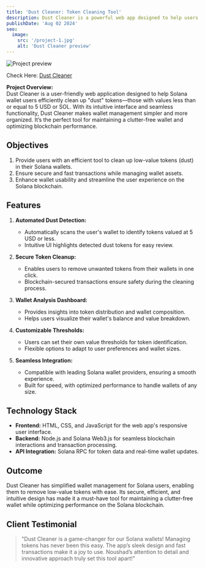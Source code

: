 ```yaml
---
title: 'Dust Cleaner: Token Cleaning Tool'
description: Dust Cleaner is a powerful web app designed to help users clean up low-value tokens (less than or equal to 5 USD or SOL) from their Solana wallets effortlessly.
publishDate: 'Aug 02 2024'
seo:
  image:
    src: '/project-1.jpg'
    alt: 'Dust Cleaner preview'
---
```


![Project preview](/project-7.jpg)

Check Here: [Dust Cleaner](https://dust-cleaner.noushad.site/)

**Project Overview:**  
Dust Cleaner is a user-friendly web application designed to help Solana wallet users efficiently clean up "dust" tokens—those with values less than or equal to 5 USD or SOL. With its intuitive interface and seamless functionality, Dust Cleaner makes wallet management simpler and more organized. It’s the perfect tool for maintaining a clutter-free wallet and optimizing blockchain performance.

## Objectives

1. Provide users with an efficient tool to clean up low-value tokens (dust) in their Solana wallets.
2. Ensure secure and fast transactions while managing wallet assets.
3. Enhance wallet usability and streamline the user experience on the Solana blockchain.

## Features

1. **Automated Dust Detection:**

   - Automatically scans the user's wallet to identify tokens valued at 5 USD or less.
   - Intuitive UI highlights detected dust tokens for easy review.

2. **Secure Token Cleanup:**

   - Enables users to remove unwanted tokens from their wallets in one click.
   - Blockchain-secured transactions ensure safety during the cleaning process.

3. **Wallet Analysis Dashboard:**

   - Provides insights into token distribution and wallet composition.
   - Helps users visualize their wallet's balance and value breakdown.

4. **Customizable Thresholds:**

   - Users can set their own value thresholds for token identification.
   - Flexible options to adapt to user preferences and wallet sizes.

5. **Seamless Integration:**
   - Compatible with leading Solana wallet providers, ensuring a smooth experience.
   - Built for speed, with optimized performance to handle wallets of any size.

## Technology Stack

- **Frontend:** HTML, CSS, and JavaScript for the web app's responsive user interface.
- **Backend:** Node.js and Solana Web3.js for seamless blockchain interactions and transaction processing.
- **API Integration:** Solana RPC for token data and real-time wallet updates.

## Outcome

Dust Cleaner has simplified wallet management for Solana users, enabling them to remove low-value tokens with ease. Its secure, efficient, and intuitive design has made it a must-have tool for maintaining a clutter-free wallet while optimizing performance on the Solana blockchain.

## Client Testimonial

> "Dust Cleaner is a game-changer for our Solana wallets! Managing tokens has never been this easy. The app’s sleek design and fast transactions make it a joy to use. Noushad’s attention to detail and innovative approach truly set this tool apart!"

